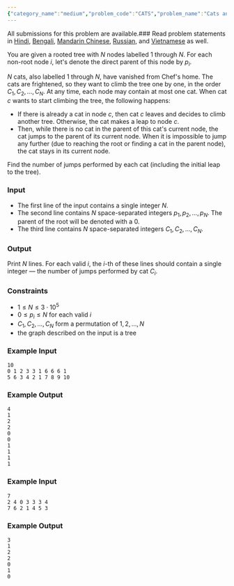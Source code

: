 ```yaml
---
{"category_name":"medium","problem_code":"CATS","problem_name":"Cats and Tree","languages_supported":{"0":"C","1":"CPP14","2":"JAVA","3":"PYTH","4":"PYTH 3.6","5":"PYPY","6":"CS2","7":"PAS fpc","8":"PAS gpc","9":"RUBY","10":"PHP","11":"GO","12":"NODEJS","13":"HASK","14":"rust","15":"SCALA","16":"swift","17":"D","18":"PERL","19":"FORT","20":"WSPC","21":"ADA","22":"CAML","23":"ICK","24":"BF","25":"ASM","26":"CLPS","27":"PRLG","28":"ICON","29":"SCM qobi","30":"PIKE","31":"ST","32":"NICE","33":"LUA","34":"BASH","35":"NEM","36":"LISP sbcl","37":"LISP clisp","38":"SCM guile","39":"JS","40":"ERL","41":"TCL","42":"kotlin","43":"PERL6","44":"TEXT","45":"SCM chicken","46":"PYP3","47":"CLOJ","48":"COB","49":"FS"},"max_timelimit":2,"source_sizelimit":50000,"problem_author":"bciobanu","problem_tester":null,"date_added":"9-02-2019","tags":{"0":"bciobanu","1":"binary","2":"easy","3":"snckfl19"},"editorial_url":"https://discuss.codechef.com/problems/CATS","time":{"view_start_date":1550311200,"submit_start_date":1550311200,"visible_start_date":1550311200,"end_date":1735669800},"is_direct_submittable":false,"layout":"problem"}
---
```

<span class="solution-visible-txt">All submissions for this problem are available.</span>### Read problem statements in [Hindi](http://www.codechef.com/download/translated/SNCKFL19/hindi/CATS.pdf), [Bengali](http://www.codechef.com/download/translated/SNCKFL19/bengali/CATS.pdf), [Mandarin Chinese](http://www.codechef.com/download/translated/SNCKFL19/mandarin/CATS.pdf), [Russian](http://www.codechef.com/download/translated/SNCKFL19/russian/CATS.pdf), and [Vietnamese](http://www.codechef.com/download/translated/SNCKFL19/vietnamese/CATS.pdf) as well.

You are given a rooted tree with $N$ nodes labelled $1$ through $N$. For each non-root node $i$, let's denote the direct parent of this node by $p_i$.

$N$ cats, also labelled $1$ through $N$, have vanished from Chef's home. The cats are frightened, so they want to climb the tree one by one, in the order $C_1, C_2, \ldots, C_N$. At any time, each node may contain at most one cat. When cat $c$ wants to start climbing the tree, the following happens:
- If there is already a cat in node $c$, then cat $c$ leaves and decides to climb another tree. Otherwise, the cat makes a leap to node $c$.
- Then, while there is no cat in the parent of this cat's current node, the cat jumps to the parent of its current node. When it is impossible to jump any further (due to reaching the root or finding a cat in the parent node), the cat stays in its current node.

Find the number of jumps performed by each cat (including the initial leap to the tree).

### Input
- The first line of the input contains a single integer $N$.
- The second line contains $N$ space-separated integers $p_1, p_2, \ldots, p_N$. The parent of the root will be denoted with a $0$.
- The third line contains $N$ space-separated integers $C_1, C_2, \ldots, C_N$.

### Output
Print $N$ lines. For each valid $i$, the $i$-th of these lines should contain a single integer — the number of jumps performed by cat $C_i$.

### Constraints 
- $1 \le N \le 3 \cdot 10^5$
- $0 \le p_i \le N$ for each valid $i$
- $C_1, C_2, \ldots, C_N$ form a permutation of $1, 2, \ldots, N$
- the graph described on the input is a tree

### Example Input
```
10
0 1 2 3 3 1 6 6 6 1
5 6 3 4 2 1 7 8 9 10
```

### Example Output
```
4
1
2
2
0
0
1
1
1
1
```

### Example Input
```
7
2 4 0 3 3 3 4
7 6 2 1 4 5 3
```

### Example Output
```
3
1
2
2
0
1
0
```
